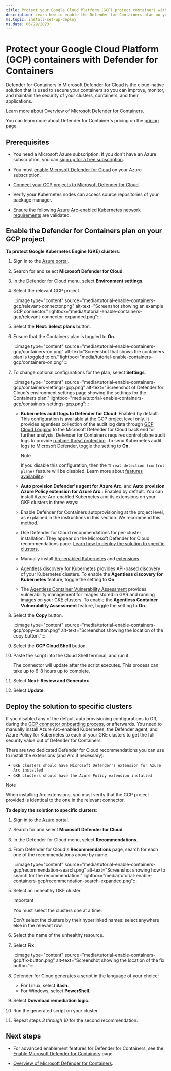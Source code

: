 ```yaml
---
title: Protect your Google Cloud Platform (GCP) project containers with Defender for Containers
description: Learn how to enable the Defender for Containers plan on your Google Cloud Platform (GCP) project for Microsoft Defender for Cloud.
ms.topic: install-set-up-deploy
ms.date: 06/29/2023
---
```


# Protect your Google Cloud Platform (GCP) containers with Defender for Containers

Defender for Containers in Microsoft Defender for Cloud is the cloud-native solution that is used to secure your containers so you can improve, monitor, and maintain the security of your clusters, containers, and their applications.

Learn more about [Overview of Microsoft Defender for Containers](defender-for-containers-introduction.md).

You can learn more about Defender for Container's pricing on the [pricing page](https://azure.microsoft.com/pricing/details/defender-for-cloud/).

## Prerequisites

- You need a Microsoft Azure subscription. If you don't have an Azure subscription, you can [sign up for a free subscription](https://azure.microsoft.com/pricing/free-trial/).

- You must [enable Microsoft Defender for Cloud](get-started.md#enable-defender-for-cloud-on-your-azure-subscription) on your Azure subscription.

- [Connect your GCP projects to Microsoft Defender for Cloud](quickstart-onboard-gcp.md#connect-your-gcp-project).

- Verify your Kubernetes nodes can access source repositories of your package manager.

- Ensure the following [Azure Arc-enabled Kubernetes network requirements](../azure-arc/kubernetes/quickstart-connect-cluster.md) are validated.

## Enable the Defender for Containers plan on your GCP project

**To protect Google Kubernetes Engine (GKE) clusters**:

1. Sign in to the [Azure portal](https://portal.azure.com).

1. Search for and select **Microsoft Defender for Cloud**.

1. In the Defender for Cloud menu, select **Environment settings**.

1. Select the relevant GCP project.

    :::image type="content" source="media/tutorial-enable-containers-gcp/relevant-connector.png" alt-text="Screenshot showing an example GCP connector." lightbox="media/tutorial-enable-containers-gcp/relevant-connector-expanded.png":::

1. Select the **Next: Select plans** button.

1. Ensure that the Containers plan is toggled to **On**.

    :::image type="content" source="media/tutorial-enable-containers-gcp/containers-on.png" alt-text="Screenshot that shows the containers plan is toggled to on." lightbox="media/tutorial-enable-containers-gcp/containers-on.png":::

1. To change optional configurations for the plan, select **Settings**.

    :::image type="content" source="media/tutorial-enable-containers-gcp/containers-settings-gcp.png" alt-text="Screenshot of Defender for Cloud's environment settings page showing the settings for the Containers plan." lightbox="media/tutorial-enable-containers-gcp/containers-settings-gcp.png":::

    - **Kubernetes audit logs to Defender for Cloud**: Enabled by default. This configuration is available at the GCP project level only. It provides agentless collection of the audit log data through [GCP Cloud Logging](https://cloud.google.com/logging/) to the Microsoft Defender for Cloud back end for further analysis. Defender for Containers requires control plane audit logs to provide [runtime threat protection](defender-for-containers-introduction.md#run-time-protection-for-kubernetes-nodes-and-clusters). To send Kubernetes audit logs to Microsoft Defender, toggle the setting to **On.**

        > [!NOTE]
        > If you disable this configuration, then the `Threat detection (control plane)` feature will be disabled. Learn more about [features availability](supported-machines-endpoint-solutions-clouds-containers.md).

    - **Auto provision Defender's agent for Azure Arc.** and **Auto provision Azure Policy extension for Azure Arc.**: Enabled by default. You can install Azure Arc-enabled Kubernetes and its extensions on your GKE clusters in three ways:
    - Enable Defender for Containers autoprovisioning at the project level, as explained in the instructions in this section. We recommend this method.
    - Use Defender for Cloud recommendations for per-cluster installation. They appear on the Microsoft Defender for Cloud recommendations page. [Learn how to deploy the solution to specific clusters](defender-for-containers-enable.md?tabs=defender-for-container-gke#deploy-the-solution-to-specific-clusters).
    - Manually install [Arc-enabled Kubernetes](/azure/azure-arc/kubernetes/quickstart-connect-cluster) and [extensions](/azure/azure-arc/kubernetes/extensions).

    - [Agentless discovery for Kubernetes](defender-for-containers-architecture.md#how-does-agentless-discovery-for-kubernetes-work) provides API-based discovery of your Kubernetes clusters. To enable the **Agentless discovery for Kubernetes** feature, toggle the setting to **On**.
    - The [Agentless Container Vulnerability Assessment](agentless-vulnerability-assessment-gcp.md) provides vulnerability management for images stored in GAR and running images on your GKE clusters. To enable the **Agentless Container Vulnerability Assessment** feature, toggle the setting to **On**.

1. Select the **Copy** button.

    :::image type="content" source="media/tutorial-enable-containers-gcp/copy-button.png" alt-text="Screenshot showing the location of the copy button.":::

1. Select the **GCP Cloud Shell** button.

1. Paste the script into the Cloud Shell terminal, and run it.

    The connector will update after the script executes. This process can take up to 6-8 hours up to complete.

1. Select **Next: Review and Generate>**.

1. Select **Update**.

## Deploy the solution to specific clusters

If you disabled any of the default auto provisioning configurations to Off, during the [GCP connector onboarding process](quickstart-onboard-gcp.md#configure-the-defender-for-containers-plan), or afterwards. You need to manually install Azure Arc-enabled Kubernetes, the Defender agent, and Azure Policy for Kubernetes to each of your GKE clusters to get the full security value out of Defender for Containers.

There are two dedicated Defender for Cloud recommendations you can use to install the extensions (and Arc if necessary):

- `GKE clusters should have Microsoft Defender's extension for Azure Arc installed`
- `GKE clusters should have the Azure Policy extension installed`

> [!NOTE]
> When installing Arc extensions, you must verify that the GCP project provided is identical to the one in the relevant connector.

**To deploy the solution to specific clusters**:

1. Sign in to the [Azure portal](https://portal.azure.com).

1. Search for and select **Microsoft Defender for Cloud**.

1. In the Defender for Cloud menu, select **Recommendations**.

1. From Defender for Cloud's **Recommendations** page, search for each one of the recommendations above by name.

    :::image type="content" source="media/tutorial-enable-containers-gcp/recommendation-search.png" alt-text="Screenshot showing how to search for the recommendation." lightbox="media/tutorial-enable-containers-gcp/recommendation-search-expanded.png":::

1. Select an unhealthy GKE cluster.

    > [!IMPORTANT]
    > You must select the clusters one at a time.
    >
    > Don't select the clusters by their hyperlinked names: select anywhere else in the relevant row.

1. Select the name of the unhealthy resource.

1. Select **Fix**.

    :::image type="content" source="media/tutorial-enable-containers-gcp/fix-button.png" alt-text="Screenshot showing the location of the fix button.":::

1. Defender for Cloud generates a script in the language of your choice:
    - For Linux, select **Bash**.
    - For Windows, select **PowerShell**.

1. Select **Download remediation logic**.

1. Run the generated script on your cluster.

1. Repeat steps *3 through 10* for the second recommendation.

## Next steps

- For advanced enablement features for Defender for Containers, see the [Enable Microsoft Defender for Containers](defender-for-containers-enable.md) page.

- [Overview of Microsoft Defender for Containers](defender-for-containers-introduction.md).
